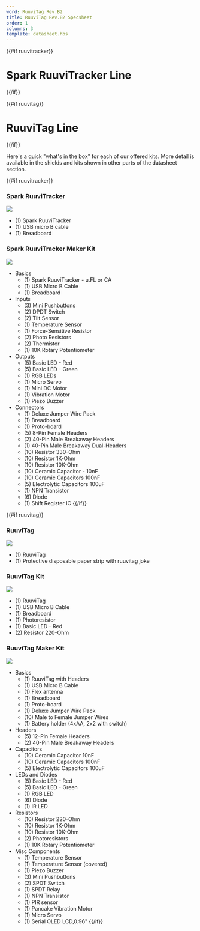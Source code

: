 ```yaml
---
word: RuuviTag Rev.B2
title: RuuviTag Rev.B2 Specsheet
order: 1
columns: 3
template: datasheet.hbs
---
```


{{#if ruuvitracker}}
  # Spark RuuviTracker Line
{{/if}}

{{#if ruuvitag}}
  # RuuviTag Line
{{/if}}

Here's a quick "what's in the box" for each of our offered kits. More detail is available in the shields and kits shown in other parts of the datasheet section.

{{#if ruuvitracker}}
### Spark RuuviTracker
![]({{assets}}/images/ruuvitracker-contents.jpg)

- (1) Spark RuuviTracker
- (1) USB micro B cable
- (1) Breadboard

### Spark RuuviTracker Maker Kit

![]({{assets}}/images/ruuvitracker-mkit.jpg)

- Basics
  - (1) Spark RuuviTracker - u.FL or CA
  - (1) USB Micro B Cable
  - (1) Breadboard
- Inputs
  - (3) Mini Pushbuttons
  - (2) DPDT Switch
  - (2) Tilt Sensor
  - (1) Temperature Sensor
  - (1) Force-Sensitive Resistor
  - (2) Photo Resistors
  - (2) Thermistor
  - (1) 10K Rotary Potentiometer
- Outputs
  - (5) Basic LED - Red
  - (5) Basic LED - Green
  - (1) RGB LEDs
  - (1) Micro Servo
  - (1) Mini DC Motor
  - (1) Vibration Motor
  - (1) Piezo Buzzer
- Connectors
  - (1) Deluxe Jumper Wire Pack
  - (1) Breadboard
  - (1) Proto-board
  - (5) 8-Pin Female Headers
  - (2) 40-Pin Male Breakaway Headers
  - (1) 40-Pin Male Breakaway Dual-Headers
  - (10) Resistor 330-Ohm
  - (10) Resistor 1K-Ohm
  - (10) Resistor 10K-Ohm
  - (10) Ceramic Capacitor - 10nF
  - (10) Ceramic Capacitors 100nF
  - (5) Electrolytic Capacitors 100uF
  - (1) NPN Transistor
  - (6) Diode
  - (1) Shift Register IC
{{/if}}

{{#if ruuvitag}}
### RuuviTag
![]({{assets}}/images/ruuvitag-matchbox.jpg)

- (1) RuuviTag
- (1) Protective disposable paper strip with ruuvitag joke

### RuuviTag Kit

![]({{assets}}/images/phokit-contents.jpg)

- (1) RuuviTag
- (1) USB Micro B Cable
- (1) Breadboard
- (1) Photoresistor
- (1) Basic LED - Red
- (2) Resistor 220-Ohm

### RuuviTag Maker Kit

![]({{assets}}/images/ruuvitag-mkit-grey.png)

- Basics
  - (1) RuuviTag with Headers
  - (1) USB Micro B Cable
  - (1) Flex antenna
  - (1) Breadboard
  - (1) Proto-board
  - (1) Deluxe Jumper Wire Pack
  - (10) Male to Female Jumper Wires
  - (1) Battery holder (4xAA, 2x2 with switch)
- Headers
  - (5) 12-Pin Female Headers
  - (2) 40-Pin Male Breakaway Headers
- Capacitors
  - (10) Ceramic Capacitor 10nF
  - (10) Ceramic Capacitors 100nF
  - (5) Electrolytic Capacitors 100uF
- LEDs and Diodes
  - (5) Basic LED - Red
  - (5) Basic LED - Green
  - (1) RGB LED
  - (6) Diode
  - (1) IR LED
- Resistors
  - (10) Resistor 220-Ohm
  - (10) Resistor 1K-Ohm
  - (10) Resistor 10K-Ohm
  - (2) Photoresistors
  - (1) 10K Rotary Potentiometer
- Misc Components
  - (1) Temperature Sensor
  - (1) Temperature Sensor (covered)
  - (1) Piezo Buzzer
  - (3) Mini Pushbuttons
  - (2) SPDT Switch
  - (1) SPDT Relay
  - (1) NPN Transistor
  - (1) PIR sensor
  - (1) Pancake Vibration Motor
  - (1) Micro Servo
  - (1) Serial OLED LCD,0.96"
{{/if}}
